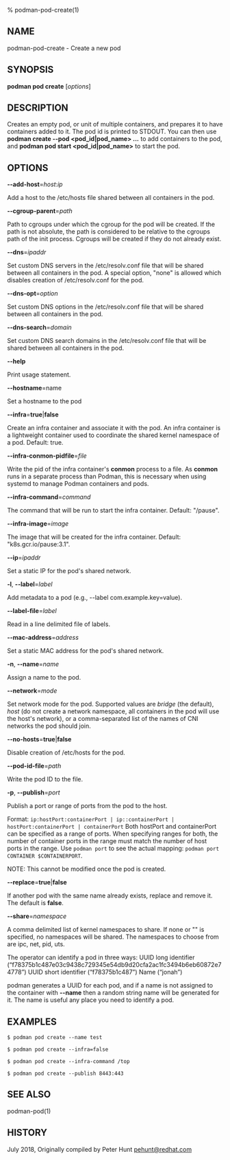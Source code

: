 % podman-pod-create(1)

## NAME
podman\-pod\-create - Create a new pod

## SYNOPSIS
**podman pod create** [*options*]

## DESCRIPTION

Creates an empty pod, or unit of multiple containers, and prepares it to have
containers added to it. The pod id is printed to STDOUT. You can then use
**podman create --pod \<pod_id|pod_name\> ...** to add containers to the pod, and
**podman pod start \<pod_id|pod_name\>** to start the pod.

## OPTIONS

**--add-host**=_host_:_ip_

Add a host to the /etc/hosts file shared between all containers in the pod.

**--cgroup-parent**=*path*

Path to cgroups under which the cgroup for the pod will be created. If the path is not absolute, the path is considered to be relative to the cgroups path of the init process. Cgroups will be created if they do not already exist.

**--dns**=*ipaddr*

Set custom DNS servers in the /etc/resolv.conf file that will be shared between all containers in the pod. A special option, "none" is allowed which disables creation of /etc/resolv.conf for the pod.

**--dns-opt**=*option*

Set custom DNS options in the /etc/resolv.conf file that will be shared between all containers in the pod.

**--dns-search**=*domain*

Set custom DNS search domains in the /etc/resolv.conf file that will be shared between all containers in the pod.

**--help**

Print usage statement.

**--hostname**=name

Set a hostname to the pod

**--infra**=**true**|**false**

Create an infra container and associate it with the pod. An infra container is a lightweight container used to coordinate the shared kernel namespace of a pod. Default: true.

**--infra-conmon-pidfile**=*file*

Write the pid of the infra container's **conmon** process to a file. As **conmon** runs in a separate process than Podman, this is necessary when using systemd to manage Podman containers and pods.

**--infra-command**=*command*

The command that will be run to start the infra container. Default: "/pause".

**--infra-image**=*image*

The image that will be created for the infra container. Default: "k8s.gcr.io/pause:3.1".

**--ip**=*ipaddr*

Set a static IP for the pod's shared network.

**-l**, **--label**=*label*

Add metadata to a pod (e.g., --label com.example.key=value).

**--label-file**=*label*

Read in a line delimited file of labels.

**--mac-address**=*address*

Set a static MAC address for the pod's shared network.

**-n**, **--name**=*name*

Assign a name to the pod.

**--network**=*mode*

Set network mode for the pod. Supported values are *bridge* (the default), *host* (do not create a network namespace, all containers in the pod will use the host's network), or a comma-separated list of the names of CNI networks the pod should join.

**--no-hosts**=**true**|**false**

Disable creation of /etc/hosts for the pod.

**--pod-id-file**=*path*

Write the pod ID to the file.

**-p**, **--publish**=*port*

Publish a port or range of ports from the pod to the host.

Format: `ip:hostPort:containerPort | ip::containerPort | hostPort:containerPort | containerPort`
Both hostPort and containerPort can be specified as a range of ports.
When specifying ranges for both, the number of container ports in the range must match the number of host ports in the range.
Use `podman port` to see the actual mapping: `podman port CONTAINER $CONTAINERPORT`.

NOTE: This cannot be modified once the pod is created.

**--replace**=**true**|**false**

If another pod with the same name already exists, replace and remove it.  The default is **false**.

**--share**=*namespace*

A comma delimited list of kernel namespaces to share. If none or "" is specified, no namespaces will be shared. The namespaces to choose from are ipc, net, pid, uts.

The operator can identify a pod in three ways:
UUID long identifier (“f78375b1c487e03c9438c729345e54db9d20cfa2ac1fc3494b6eb60872e74778”)
UUID short identifier (“f78375b1c487”)
Name (“jonah”)

podman generates a UUID for each pod, and if a name is not assigned
to the container with **--name** then a random string name will be generated
for it. The name is useful any place you need to identify a pod.

## EXAMPLES

```
$ podman pod create --name test

$ podman pod create --infra=false

$ podman pod create --infra-command /top

$ podman pod create --publish 8443:443
```

## SEE ALSO
podman-pod(1)

## HISTORY
July 2018, Originally compiled by Peter Hunt <pehunt@redhat.com>
